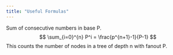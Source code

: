 ```yaml
---
title: "Useful Formulas"
---
```


Sum of consecutive numbers in base P.  
$$
\sum_{i=0}^{n} P^i = \frac{p^{n+1}-1}{P-1}
$$
This counts the number of nodes in a tree of depth n with fanout P.

